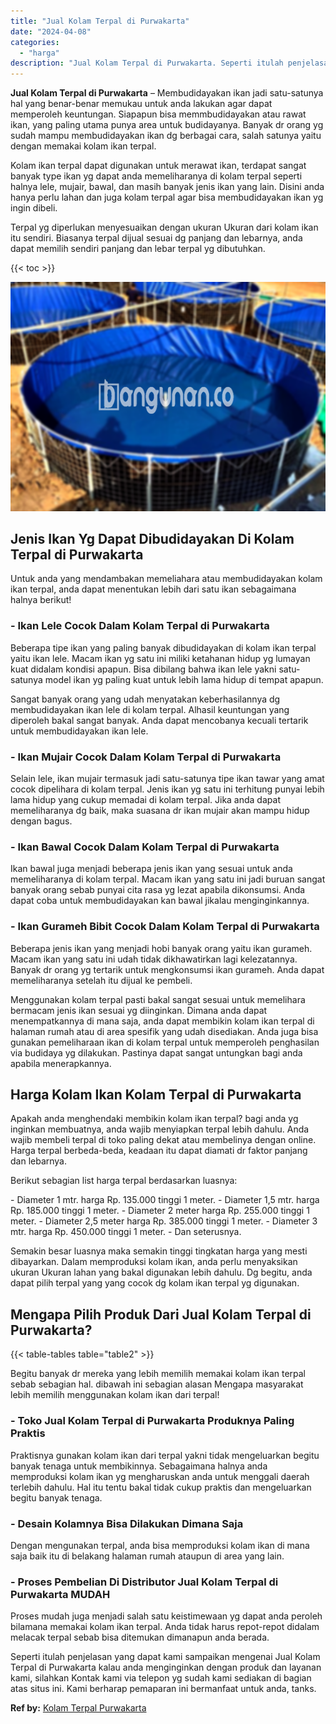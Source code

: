 ```yaml
---
title: "Jual Kolam Terpal di Purwakarta"
date: "2024-04-08"
categories: 
  - "harga"
description: "Jual Kolam Terpal di Purwakarta. Seperti itulah penjelasan yang dapat kami sampaikan mengenai Jual Kolam Terpal di Purwakarta kalau anda menginginkan dengan..."
---
```


**Jual Kolam Terpal di Purwakarta** – Membudidayakan ikan jadi satu-satunya hal yang benar-benar memukau untuk anda lakukan agar dapat memperoleh keuntungan. Siapapun bisa memmbudidayakan atau rawat ikan, yang paling utama punya area untuk budidayanya. Banyak dr orang yg sudah mampu membudidayakan ikan dg berbagai cara, salah satunya yaitu dengan memakai kolam ikan terpal.

Kolam ikan terpal dapat digunakan untuk merawat ikan, terdapat sangat banyak type ikan yg dapat anda memeliharanya di kolam terpal seperti halnya lele, mujair, bawal, dan masih banyak jenis ikan yang lain. Disini anda hanya perlu lahan dan juga kolam terpal agar bisa membudidayakan ikan yg ingin dibeli.

Terpal yg diperlukan menyesuaikan dengan ukuran Ukuran dari kolam ikan itu sendiri. Biasanya terpal dijual sesuai dg panjang dan lebarnya, anda dapat memilih sendiri panjang dan lebar terpal yg dibutuhkan.

{{< toc >}}

![Jual Kolam Terpal di Purwakarta](/images/jual-kolam-terpal-03.png)

## Jenis Ikan Yg Dapat Dibudidayakan Di Kolam Terpal di Purwakarta

Untuk anda yang mendambakan memeliahara atau membudidayakan kolam ikan terpal, anda dapat menentukan lebih dari satu ikan sebagaimana halnya berikut!

### \- Ikan Lele Cocok Dalam Kolam Terpal di Purwakarta

Beberapa tipe ikan yang paling banyak dibudidayakan di kolam ikan terpal yaitu ikan lele. Macam ikan yg satu ini miliki ketahanan hidup yg lumayan kuat didalam kondisi apapun. Bisa dibilang bahwa ikan lele yakni satu-satunya model ikan yg paling kuat untuk lebih lama hidup di tempat apapun.

Sangat banyak orang yang udah menyatakan keberhasilannya dg membudidayakan ikan lele di kolam terpal. Alhasil keuntungan yang diperoleh bakal sangat banyak. Anda dapat mencobanya kecuali tertarik untuk membudidayakan ikan lele.

### \- Ikan Mujair Cocok Dalam Kolam Terpal di Purwakarta

Selain lele, ikan mujair termasuk jadi satu-satunya tipe ikan tawar yang amat cocok dipelihara di kolam terpal. Jenis ikan yg satu ini terhitung punyai lebih lama hidup yang cukup memadai di kolam terpal. Jika anda dapat memeliharanya dg baik, maka suasana dr ikan mujair akan mampu hidup dengan bagus.

### \- Ikan Bawal Cocok Dalam Kolam Terpal di Purwakarta

Ikan bawal juga menjadi beberapa jenis ikan yang sesuai untuk anda memeliharanya di kolam terpal. Macam ikan yang satu ini jadi buruan sangat banyak orang sebab punyai cita rasa yg lezat apabila dikonsumsi. Anda dapat coba untuk membudidayakan kan bawal jikalau menginginkannya.

### \- Ikan Gurameh Bibit Cocok Dalam Kolam Terpal di Purwakarta

Beberapa jenis ikan yang menjadi hobi banyak orang yaitu ikan gurameh. Macam ikan yang satu ini udah tidak dikhawatirkan lagi kelezatannya. Banyak dr orang yg tertarik untuk mengkonsumsi ikan gurameh. Anda dapat memeliharanya setelah itu dijual ke pembeli.

Menggunakan kolam terpal pasti bakal sangat sesuai untuk memelihara bermacam jenis ikan sesuai yg diinginkan. Dimana anda dapat menempatkannya di mana saja, anda dapat membikin kolam ikan terpal di halaman rumah atau di area spesifik yang udah disediakan. Anda juga bisa gunakan pemeliharaan ikan di kolam terpal untuk memperoleh penghasilan via budidaya yg dilakukan. Pastinya dapat sangat untungkan bagi anda apabila menerapkannya.

## Harga Kolam Ikan Kolam Terpal di Purwakarta

Apakah anda menghendaki membikin kolam ikan terpal? bagi anda yg inginkan membuatnya, anda wajib menyiapkan terpal lebih dahulu. Anda wajib membeli terpal di toko paling dekat atau membelinya dengan online. Harga terpal berbeda-beda, keadaan itu dapat diamati dr faktor panjang dan lebarnya.

Berikut sebagian list harga terpal berdasarkan luasnya:

\- Diameter 1 mtr. harga Rp. 135.000 tinggi 1 meter. - Diameter 1,5 mtr. harga Rp. 185.000 tinggi 1 meter. - Diameter 2 meter harga Rp. 255.000 tinggi 1 meter. - Diameter 2,5 meter harga Rp. 385.000 tinggi 1 meter. - Diameter 3 mtr. harga Rp. 450.000 tinggi 1 meter. - Dan seterusnya.

Semakin besar luasnya maka semakin tinggi tingkatan harga yang mesti dibayarkan. Dalam memproduksi kolam ikan, anda perlu menyaksikan ukuran Ukuran lahan yang bakal digunakan lebih dahulu. Dg begitu, anda dapat pilih terpal yang yang cocok dg kolam ikan terpal yg digunakan.

## Mengapa Pilih Produk Dari Jual Kolam Terpal di Purwakarta?

{{< table-tables table="table2" >}}

Begitu banyak dr mereka yang lebih memilih memakai kolam ikan terpal sebab sebagian hal. dibawah ini sebagian alasan Mengapa masyarakat lebih memilih menggunakan kolam ikan dari terpal!

### \- Toko Jual Kolam Terpal di Purwakarta Produknya Paling Praktis

Praktisnya gunakan kolam ikan dari terpal yakni tidak mengeluarkan begitu banyak tenaga untuk membikinnya. Sebagaimana halnya anda memproduksi kolam ikan yg mengharuskan anda untuk menggali daerah terlebih dahulu. Hal itu tentu bakal tidak cukup praktis dan mengeluarkan begitu banyak tenaga.

### \- Desain Kolamnya Bisa Dilakukan Dimana Saja

Dengan mengunakan terpal, anda bisa memproduksi kolam ikan di mana saja baik itu di belakang halaman rumah ataupun di area yang lain.

### \- Proses Pembelian Di Distributor Jual Kolam Terpal di Purwakarta MUDAH

Proses mudah juga menjadi salah satu keistimewaan yg dapat anda peroleh bilamana memakai kolam ikan terpal. Anda tidak harus repot-repot didalam melacak terpal sebab bisa ditemukan dimanapun anda berada.

Seperti itulah penjelasan yang dapat kami sampaikan mengenai Jual Kolam Terpal di Purwakarta kalau anda menginginkan dengan produk dan layanan kami, silahkan Kontak kami via telepon yg sudah kami sediakan di bagian atas situs ini. Kami berharap pemaparan ini bermanfaat untuk anda, tanks.

**Ref by:** [Kolam Terpal Purwakarta](https://id.wikipedia.org/wiki/Kolam)

